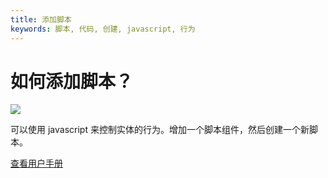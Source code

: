 ```yaml
---
title: 添加脚本
keywords: 脚本, 代码, 创建, javascript, 行为
---
```


# 如何添加脚本？

<img src="https://s3-eu-west-1.amazonaws.com/static.playcanvas.com/instructions/add-new-script.gif"/>

可以使用 javascript 来控制实体的行为。增加一个脚本组件，然后创建一个新脚本。

<a class="docs" href="http://developer.playcanvas.com/en/user-manual/scripting/creating-new/" target="_blank">查看用户手册</a>

